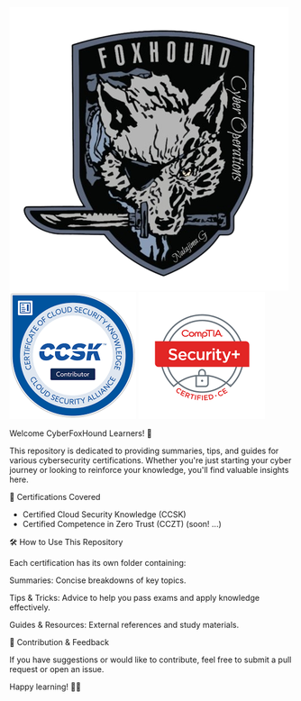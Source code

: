![Image1](Images/CyberFoxHound.png)
![Image1](Images/ccsk_logo.png) ![Image2](Images/Securitypluslogo.png) 

Welcome CyberFoxHound Learners! 🚀

This repository is dedicated to providing summaries, tips, and guides for various cybersecurity certifications. Whether you're just starting your cyber journey or looking to reinforce your knowledge, you'll find valuable insights here.

📜 Certifications Covered

- Certified Cloud Security Knowledge (CCSK)
- Certified Competence in Zero Trust (CCZT) (soon! ...)

🛠️ How to Use This Repository

Each certification has its own folder containing:

Summaries: Concise breakdowns of key topics.

Tips & Tricks: Advice to help you pass exams and apply knowledge effectively.

Guides & Resources: External references and study materials.

📌 Contribution & Feedback

If you have suggestions or would like to contribute, feel free to submit a pull request or open an issue.

Happy learning! 🦊🔐

